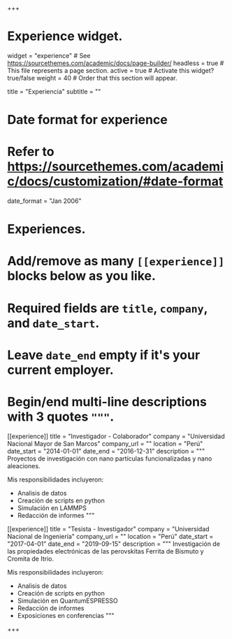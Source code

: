+++
# Experience widget.
widget = "experience"  # See https://sourcethemes.com/academic/docs/page-builder/
headless = true  # This file represents a page section.
active = true  # Activate this widget? true/false
weight = 40  # Order that this section will appear.

title = "Experiencia"
subtitle = ""

# Date format for experience
#   Refer to https://sourcethemes.com/academic/docs/customization/#date-format
date_format = "Jan 2006"

# Experiences.
#   Add/remove as many `[[experience]]` blocks below as you like.
#   Required fields are `title`, `company`, and `date_start`.
#   Leave `date_end` empty if it's your current employer.
#   Begin/end multi-line descriptions with 3 quotes `"""`.
[[experience]]
  title = "Investigador - Colaborador"
  company = "Universidad Nacional Mayor de San Marcos"
  company_url = ""
  location = "Perú"
  date_start = "2014-01-01"
  date_end = "2016-12-31"
  description = """
  Proyectos de investigación con nano partículas funcionalizadas y      nano aleaciones.
  
  Mis responsibilidades incluyeron:
  
  * Analisis de datos
  * Creación de scripts en python
  * Simulación en LAMMPS
  * Redacción de informes
  """

[[experience]]
  title = "Tesista - Investigador"
  company = "Universidad Nacional de Ingeniería"
  company_url = ""
  location = "Perú"
  date_start = "2017-04-01"
  date_end = "2019-09-15"
  description = """
  Investigación de las propiedades electrónicas de las perovskitas
  Ferrita de Bismuto y Cromita de Itrio.
  
  Mis responsibilidades incluyeron:
  
  * Analisis de datos
  * Creación de scripts en python
  * Simulación en QuantumESPRESSO
  * Redacción de informes
  * Exposiciones en conferencias
  """

+++
